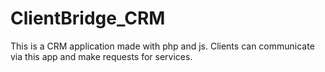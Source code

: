 # ClientBridge_CRM
 This is a CRM application made with php and js. Clients can communicate via this app and make requests for services.
